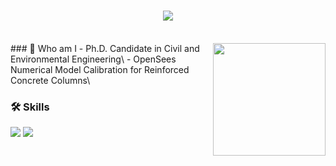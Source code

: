 
<h1 align="center">
  <a href="https://git.io/typing-svg">
    <img src="https://readme-typing-svg.demolab.com?font=Fira+Code&pause=1000&color=000000&center=true&lines=Hi%2C+I'm+Manet+%F0%9F%91%8B;Nice+to+meet+you+%F0%9F%98%86">
  </a>
</h1>
<br>
### 🤔 Who am I <img align='right' src="https://github-readme-stats.vercel.app/api?username=sar9702&theme=vision-friendly-dark" height="180"> 
- Ph.D. Candidate in Civil and Environmental Engineering\
- OpenSees Numerical Model Calibration for Reinforced Concrete Columns\


<br>

### 🛠 Skills
<img src="https://img.shields.io/badge/Google Colab-F9AB00?style=flat-square&logo=Google Colab&logoColor=white"/>
<img src="https://img.shields.io/badge/Python-3776AB?style=flat-square&logo=Python&logoColor=white"/>

